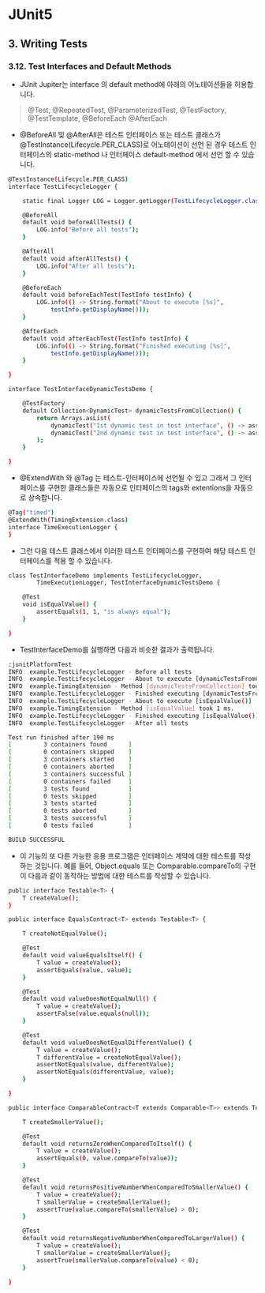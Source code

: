 
# JUnit5
## 3. Writing Tests
### 3.12. Test Interfaces and Default Methods

* JUnit Jupiter는 interface 의 default method에 아래의 어노테이션들을 허용합니다.

> @Test, @RepeatedTest, @ParameterizedTest, @TestFactory, @TestTemplate, @BeforeEach @AfterEach

* @BeforeAll 및 @AfterAll은 테스트 인터페이스 또는 테스트 클래스가 @TestInstance(Lifecycle.PER_CLASS)로 어노테이션이 선언 된 경우 
  테스트 인터페이스의 static-method 나 인터페이스 default-method 에서 선언 할 수 있습니다.

```sh
@TestInstance(Lifecycle.PER_CLASS)
interface TestLifecycleLogger {

    static final Logger LOG = Logger.getLogger(TestLifecycleLogger.class.getName());

    @BeforeAll
    default void beforeAllTests() {
        LOG.info("Before all tests");
    }

    @AfterAll
    default void afterAllTests() {
        LOG.info("After all tests");
    }

    @BeforeEach
    default void beforeEachTest(TestInfo testInfo) {
        LOG.info(() -> String.format("About to execute [%s]",
            testInfo.getDisplayName()));
    }

    @AfterEach
    default void afterEachTest(TestInfo testInfo) {
        LOG.info(() -> String.format("Finished executing [%s]",
            testInfo.getDisplayName()));
    }

}
```

```sh
interface TestInterfaceDynamicTestsDemo {

    @TestFactory
    default Collection<DynamicTest> dynamicTestsFromCollection() {
        return Arrays.asList(
            dynamicTest("1st dynamic test in test interface", () -> assertTrue(true)),
            dynamicTest("2nd dynamic test in test interface", () -> assertEquals(4, 2 * 2))
        );
    }

}
```

* @ExtendWith 와 @Tag 는 테스트-인터페이스에 선언될 수 있고 그래서 그 인터페이스를 구현한 클래스들은 자동으로 인터페이스의 tags와 extentions을 자동으로 상속합니다.

```sh
@Tag("timed")
@ExtendWith(TimingExtension.class)
interface TimeExecutionLogger {
}
```

* 그런 다음 테스트 클래스에서 이러한 테스트 인터페이스를 구현하여 해당 테스트 인터페이스를 적용 할 수 있습니다.
```sh
class TestInterfaceDemo implements TestLifecycleLogger,
        TimeExecutionLogger, TestInterfaceDynamicTestsDemo {

    @Test
    void isEqualValue() {
        assertEquals(1, 1, "is always equal");
    }

}
```

* TestInterfaceDemo를 실행하면 다음과 비슷한 결과가 출력됩니다.
```sh
:junitPlatformTest
INFO  example.TestLifecycleLogger - Before all tests
INFO  example.TestLifecycleLogger - About to execute [dynamicTestsFromCollection()]
INFO  example.TimingExtension - Method [dynamicTestsFromCollection] took 13 ms.
INFO  example.TestLifecycleLogger - Finished executing [dynamicTestsFromCollection()]
INFO  example.TestLifecycleLogger - About to execute [isEqualValue()]
INFO  example.TimingExtension - Method [isEqualValue] took 1 ms.
INFO  example.TestLifecycleLogger - Finished executing [isEqualValue()]
INFO  example.TestLifecycleLogger - After all tests

Test run finished after 190 ms
[         3 containers found      ]
[         0 containers skipped    ]
[         3 containers started    ]
[         0 containers aborted    ]
[         3 containers successful ]
[         0 containers failed     ]
[         3 tests found           ]
[         0 tests skipped         ]
[         3 tests started         ]
[         0 tests aborted         ]
[         3 tests successful      ]
[         0 tests failed          ]

BUILD SUCCESSFUL
```

* 이 기능의 또 다른 가능한 응용 프로그램은 인터페이스 계약에 대한 테스트를 작성하는 것입니다. 
 예를 들어, Object.equals 또는 Comparable.compareTo의 구현이 다음과 같이 동작하는 방법에 대한 테스트를 작성할 수 있습니다.
```sh
public interface Testable<T> {
    T createValue();
}
```

```sh
public interface EqualsContract<T> extends Testable<T> {

    T createNotEqualValue();

    @Test
    default void valueEqualsItself() {
        T value = createValue();
        assertEquals(value, value);
    }

    @Test
    default void valueDoesNotEqualNull() {
        T value = createValue();
        assertFalse(value.equals(null));
    }

    @Test
    default void valueDoesNotEqualDifferentValue() {
        T value = createValue();
        T differentValue = createNotEqualValue();
        assertNotEquals(value, differentValue);
        assertNotEquals(differentValue, value);
    }

}
```

```sh
public interface ComparableContract<T extends Comparable<T>> extends Testable<T> {

    T createSmallerValue();

    @Test
    default void returnsZeroWhenComparedToItself() {
        T value = createValue();
        assertEquals(0, value.compareTo(value));
    }

    @Test
    default void returnsPositiveNumberWhenComparedToSmallerValue() {
        T value = createValue();
        T smallerValue = createSmallerValue();
        assertTrue(value.compareTo(smallerValue) > 0);
    }

    @Test
    default void returnsNegativeNumberWhenComparedToLargerValue() {
        T value = createValue();
        T smallerValue = createSmallerValue();
        assertTrue(smallerValue.compareTo(value) < 0);
    }

}
```

```sh
```

```sh
```